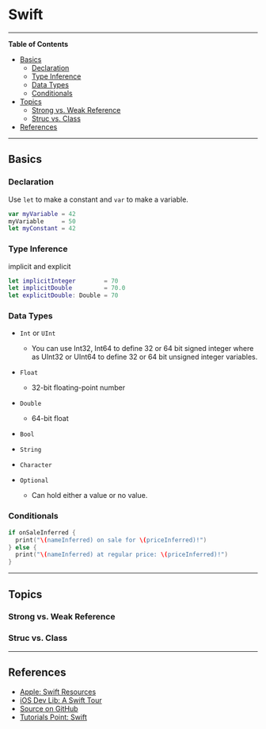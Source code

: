 # Swift

---

**Table of Contents**

<!--lint disable list-item-indent list-item-spacing no-missing-blank-lines no-tabs-->

<!-- TOC depthFrom:2 depthTo:6 withLinks:1 updateOnSave:1 orderedList:0 -->

- [Basics](#basics)
  - [Declaration](#declaration)
  - [Type Inference](#type-inference)
  - [Data Types](#data-types)
  - [Conditionals](#conditionals)
- [Topics](#topics)
  - [Strong vs. Weak Reference](#strong-vs-weak-reference)
  - [Struc vs. Class](#struc-vs-class)
- [References](#references)

<!-- /TOC -->

<!--lint enable list-item-indent list-item-spacing no-missing-blank-lines no-tabs-->

---

## Basics

### Declaration

Use `let` to make a constant and `var` to make a variable.

```swift
var myVariable = 42
myVariable     = 50
let myConstant = 42
```

### Type Inference

implicit and explicit

```swift
let implicitInteger        = 70
let implicitDouble         = 70.0
let explicitDouble: Double = 70
```

### Data Types

-   `Int` or `UInt`

    -   You can use Int32, Int64 to define 32 or 64 bit signed integer where as UInt32 or UInt64 to define 32 or 64 bit unsigned integer variables.

-   `Float`

    -   32-bit floating-point number

-   `Double`

    -   64-bit float

-   `Bool`

-   `String`

-   `Character`

-   `Optional`

    -   Can hold either a value or no value.

### Conditionals

```swift
if onSaleInferred {
  print("\(nameInferred) on sale for \(priceInferred)!")
} else {
  print("\(nameInferred) at regular price: \(priceInferred)!")
}
```

---

## Topics

### Strong vs. Weak Reference

### Struc vs. Class

---

## References

-   [Apple: Swift Resources](https://developer.apple.com/swift/resources/)
-   [iOS Dev Lib: A Swift Tour](https://developer.apple.com/library/ios/documentation/Swift/Conceptual/Swift_Programming_Language/GuidedTour.html)
-   [Source on GitHub](https://github.com/apple/swift)
-   [Tutorials Point: Swift](http://www.tutorialspoint.com/swift/)
